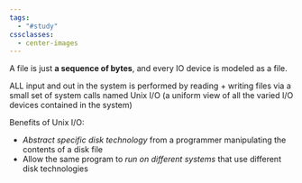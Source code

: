 ```yaml
---
tags:
  - "#study"
cssclasses:
  - center-images
---
```

A file is just **a sequence of bytes**, and every IO device is modeled as a file.

ALL input and out in the system is performed by reading + writing files via a small set of system calls named Unix I/O (a uniform view of all the varied I/O devices contained in the system)

Benefits of Unix I/O:

- *Abstract specific disk technology* from a programmer manipulating the contents of a disk file
- Allow the same program to *run on different systems* that use different disk technologies